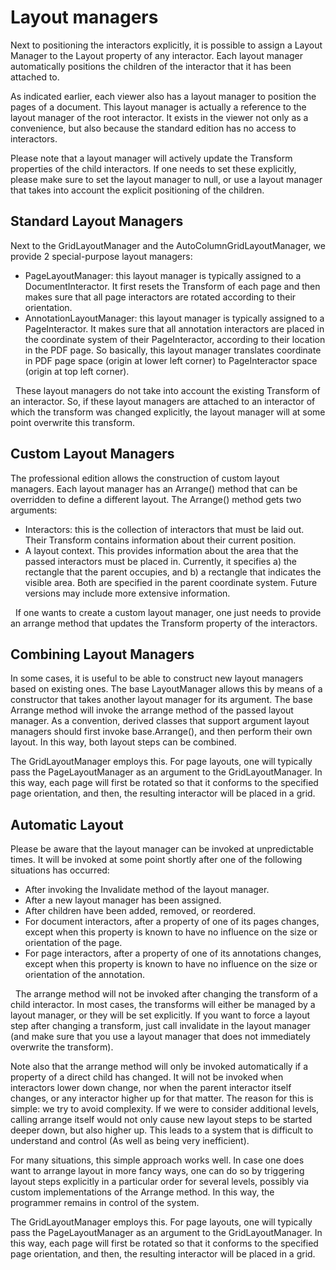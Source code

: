 # Layout managers

Next to positioning the interactors explicitly, it is possible to assign a Layout Manager to the Layout property of any interactor. Each layout manager automatically positions the children of the interactor that it has been attached to.


As indicated earlier, each viewer also has a layout manager to position the pages of a document. This layout manager is actually a reference to the layout manager of the root interactor. It exists in the viewer not only as a convenience, but also because the standard edition has no access to interactors.


Please note that a layout manager will actively update the Transform properties of the child interactors. If one needs to set these explicitly, please make sure to set the layout manager to null, or use a layout manager that takes into account the explicit positioning of the children.



## Standard Layout Managers

Next to the GridLayoutManager and the AutoColumnGridLayoutManager, we provide 2 special-purpose layout managers:
&nbsp;<ul><li>
PageLayoutManager: this layout manager is typically assigned to a DocumentInteractor. It first resets the Transform of each page and then makes sure that all page interactors are rotated according to their orientation.</li><li>
AnnotationLayoutManager: this layout manager is typically assigned to a PageInteractor. It makes sure that all annotation interactors are placed in the coordinate system of their PageInteractor, according to their location in the PDF page. So basically, this layout manager translates coordinate in PDF page space (origin at lower left corner) to PageInteractor space (origin at top left corner).</li></ul>&nbsp;
These layout managers do not take into account the existing Transform of an interactor. So, if these layout managers are attached to an interactor of which the transform was changed explicitly, the layout manager will at some point overwrite this transform.



## Custom Layout Managers

The professional edition allows the construction of custom layout managers. Each layout manager has an Arrange() method that can be overridden to define a different layout. The Arrange() method gets two arguments:
&nbsp;<ul><li>
Interactors: this is the collection of interactors that must be laid out. Their Transform contains information about their current position.</li><li>
A layout context. This provides information about the area that the passed interactors must be placed in. Currently, it specifies a) the rectangle that the parent occupies, and b) a rectangle that indicates the visible area. Both are specified in the parent coordinate system. Future versions may include more extensive information.</li></ul>&nbsp;
If one wants to create a custom layout manager, one just needs to provide an arrange method that updates the Transform property of the interactors.



## Combining Layout Managers

In some cases, it is useful to be able to construct new layout managers based on existing ones. The base LayoutManager allows this by means of a constructor that takes another layout manager for its argument. The base Arrange method will invoke the arrange method of the passed layout manager. As a convention, derived classes that support argument layout managers should first invoke base.Arrange(), and then perform their own layout. In this way, both layout steps can be combined.


The GridLayoutManager employs this. For page layouts, one will typically pass the PageLayoutManager as an argument to the GridLayoutManager. In this way, each page will first be rotated so that it conforms to the specified page orientation, and then, the resulting interactor will be placed in a grid.



## Automatic Layout

Please be aware that the layout manager can be invoked at unpredictable times. It will be invoked at some point shortly after one of the following situations has occurred:
&nbsp;<ul><li>
After invoking the Invalidate method of the layout manager.</li><li>
After a new layout manager has been assigned.</li><li>
After children have been added, removed, or reordered.</li><li>
For document interactors, after a property of one of its pages changes, except when this property is known to have no influence on the size or orientation of the page.</li><li>
For page interactors, after a property of one of its annotations changes, except when this property is known to have no influence on the size or orientation of the annotation.</li></ul>&nbsp;
The arrange method will not be invoked after changing the transform of a child interactor. In most cases, the transforms will either be managed by a layout manager, or they will be set explicitly. If you want to force a layout step after changing a transform, just call invalidate in the layout manager (and make sure that you use a layout manager that does not immediately overwrite the transform).


Note also that the arrange method will only be invoked automatically if a property of a direct child has changed. It will not be invoked when interactors lower down change, nor when the parent interactor itself changes, or any interactor higher up for that matter. The reason for this is simple: we try to avoid complexity. If we were to consider additional levels, calling arrange itself would not only cause new layout steps to be started deeper down, but also higher up. This leads to a system that is difficult to understand and control (As well as being very inefficient).


For many situations, this simple approach works well. In case one does want to arrange layout in more fancy ways, one can do so by triggering layout steps explicitly in a particular order for several levels, possibly via custom implementations of the Arrange method. In this way, the programmer remains in control of the system.


The GridLayoutManager employs this. For page layouts, one will typically pass the PageLayoutManager as an argument to the GridLayoutManager. In this way, each page will first be rotated so that it conforms to the specified page orientation, and then, the resulting interactor will be placed in a grid.


